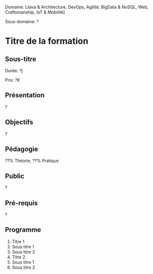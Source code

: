 Domaine: [Java & Architecture, DevOps, Agilité, BigData & NoSQL, Web, Craftsmanship, IoT & Mobilité]

Sous-domaine: ?

# Titre de la formation
## Sous-titre
Durée: ?j

Prix: ?€
## Présentation
?
## Objectifs
?
## Pédagogie
??% Théorie, ??% Pratique
## Public
?
## Pré-requis
?
## Programme
1. Titre 1
  1. Sous titre 1
  1. Sous titre 2
1. Titre 2
  1. Sous titre 1
  1. Sous titre 2
